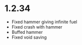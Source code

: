 # 1.2.34
- Fixed hammer giving infinite fuel
- Fixed crash with hammer
- Buffed hammer
- Fixed void saving